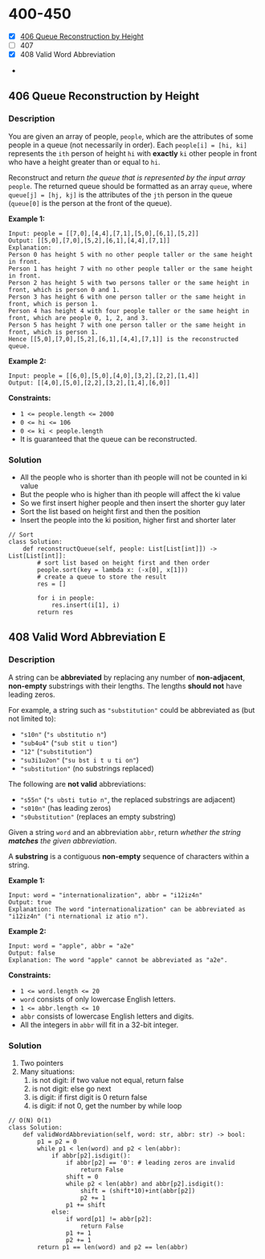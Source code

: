 # 400-450

* [x] [406 Queue Reconstruction by Height](400-450.md#406-queue-reconstruction-by-height)
* [ ] 407
* [x] 408 Valid Word Abbreviation
*

## 406 Queue Reconstruction by Height

### Description



You are given an array of people, `people`, which are the attributes of some people in a queue (not necessarily in order). Each `people[i] = [hi, ki]` represents the `ith` person of height `hi` with **exactly** `ki` other people in front who have a height greater than or equal to `hi`.

Reconstruct and return _the queue that is represented by the input array_ `people`. The returned queue should be formatted as an array `queue`, where `queue[j] = [hj, kj]` is the attributes of the `jth` person in the queue (`queue[0]` is the person at the front of the queue).

&#x20;

**Example 1:**

```
Input: people = [[7,0],[4,4],[7,1],[5,0],[6,1],[5,2]]
Output: [[5,0],[7,0],[5,2],[6,1],[4,4],[7,1]]
Explanation:
Person 0 has height 5 with no other people taller or the same height in front.
Person 1 has height 7 with no other people taller or the same height in front.
Person 2 has height 5 with two persons taller or the same height in front, which is person 0 and 1.
Person 3 has height 6 with one person taller or the same height in front, which is person 1.
Person 4 has height 4 with four people taller or the same height in front, which are people 0, 1, 2, and 3.
Person 5 has height 7 with one person taller or the same height in front, which is person 1.
Hence [[5,0],[7,0],[5,2],[6,1],[4,4],[7,1]] is the reconstructed queue.
```

**Example 2:**

```
Input: people = [[6,0],[5,0],[4,0],[3,2],[2,2],[1,4]]
Output: [[4,0],[5,0],[2,2],[3,2],[1,4],[6,0]]
```

&#x20;

**Constraints:**

* `1 <= people.length <= 2000`
* `0 <= hi <= 106`
* `0 <= ki < people.length`
* It is guaranteed that the queue can be reconstructed.

### Solution

* All the people who is shorter than ith people will not be counted in ki value
* But the people who is higher than ith people will affect the ki value
* So we first insert higher people and then insert the shorter guy later
* Sort the list based on height first and then the position
* Insert the people into the ki position, higher first and shorter later&#x20;

```
// Sort
class Solution:
    def reconstructQueue(self, people: List[List[int]]) -> List[List[int]]:
        # sort list based on height first and then order 
        people.sort(key = lambda x: (-x[0], x[1]))
        # create a queue to store the result
        res = []
        
        for i in people:
            res.insert(i[1], i)
        return res
```

## 408 Valid Word Abbreviation E

### Description



A string can be **abbreviated** by replacing any number of **non-adjacent**, **non-empty** substrings with their lengths. The lengths **should not** have leading zeros.

For example, a string such as `"substitution"` could be abbreviated as (but not limited to):

* `"s10n"` (`"s ubstitutio n"`)
* `"sub4u4"` (`"sub stit u tion"`)
* `"12"` (`"substitution"`)
* `"su3i1u2on"` (`"su bst i t u ti on"`)
* `"substitution"` (no substrings replaced)

The following are **not valid** abbreviations:

* `"s55n"` (`"s ubsti tutio n"`, the replaced substrings are adjacent)
* `"s010n"` (has leading zeros)
* `"s0ubstitution"` (replaces an empty substring)

Given a string `word` and an abbreviation `abbr`, return _whether the string **matches** the given abbreviation_.

A **substring** is a contiguous **non-empty** sequence of characters within a string.

&#x20;

**Example 1:**

```
Input: word = "internationalization", abbr = "i12iz4n"
Output: true
Explanation: The word "internationalization" can be abbreviated as "i12iz4n" ("i nternational iz atio n").
```

**Example 2:**

```
Input: word = "apple", abbr = "a2e"
Output: false
Explanation: The word "apple" cannot be abbreviated as "a2e".
```

&#x20;

**Constraints:**

* `1 <= word.length <= 20`
* `word` consists of only lowercase English letters.
* `1 <= abbr.length <= 10`
* `abbr` consists of lowercase English letters and digits.
* All the integers in `abbr` will fit in a 32-bit integer.

### Solution

1. Two pointers
2. Many situations:
   1. is not digit: if two value not equal, return false
   2. is not digit: else go next
   3. is digit: if first digit is 0 return false
   4. is digit: if not 0, get the number by while loop

```
// O(N) O(1)
class Solution:
    def validWordAbbreviation(self, word: str, abbr: str) -> bool:
        p1 = p2 = 0
        while p1 < len(word) and p2 < len(abbr):
            if abbr[p2].isdigit():
                if abbr[p2] == '0': # leading zeros are invalid
                    return False
                shift = 0
                while p2 < len(abbr) and abbr[p2].isdigit():
                    shift = (shift*10)+int(abbr[p2])
                    p2 += 1
                p1 += shift
            else:
                if word[p1] != abbr[p2]:
                    return False
                p1 += 1
                p2 += 1
        return p1 == len(word) and p2 == len(abbr)
        
```

